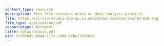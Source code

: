 ```yaml
---
content_type: resource
description: This file contains notes on data analysis protocol.
file: https://ol-ocw-studio-app-qa.s3.amazonaws.com/courses/16-810-engineering-design-and-rapid-prototyping-january-iap-2005/37d85b49b844117ac0098cba27a52bd6_dataprotocol.pdf
file_type: application/pdf
resourcetype: Document
title: dataprotocol.pdf
uid: 37d85b49-b844-117a-c009-8cba27a52bd6
---
```

